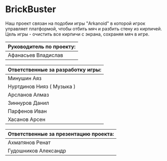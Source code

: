 # BrickBuster
Наш проект связан на подобии игры "Arkanoid" в которой игрок управляет  платформой, чтобы отбить мяч и разбить стену из кирпичей. Цель игры - очистить все кирпичи с экрана, сохраняя мяч в игре.

| Руководитель по проекту: |
|--------------------------|
| Афанасьев Владислав|

| Ответственные за разработку игры: |
|------------------------------------|
| Минушин Аяз | (Меню)
| Нуртдинов Нияз ( Музыка )
| Арсланов Алмаз | ( Текстуры )
| Зиннуров Данил | ( Счетчик )
| Парфенов Иван | ( Скрипты )
| Хасанов Арсен | ( Скрипты )

|Ответственные за презентацию проекта: |
|------------------------------------|
|Ахматянов Ренат| ( Оформление GitHub ) 
|Гудошников Александр| ( Презентация проекта )

